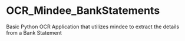 # OCR_Mindee_BankStatements
Basic Python OCR Application that utilizes mindee to extract the details from a Bank Statement
